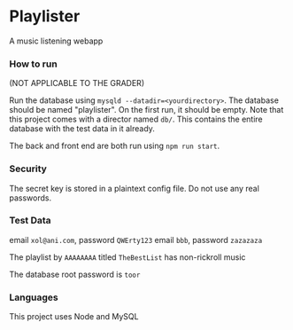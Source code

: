 # Playlister

A music listening webapp

### How to run

(NOT APPLICABLE TO THE GRADER)

Run the database using `mysqld --datadir=<yourdirectory>`. The database should be named "playlister". On the first run, it should be empty. Note that this project comes with a director named `db/`. This contains the entire database with the test data in it already.

The back and front end are both run using `npm run start`.

### Security

The secret key is stored in a plaintext config file. Do not use any real passwords.

### Test Data

email `xol@ani.com`, password `QWErty123`
email `bbb`, password `zazazaza`

The playlist by `AAAAAAAA` titled `TheBestList` has non-rickroll music

The database root password is `toor`

### Languages

This project uses Node and MySQL
